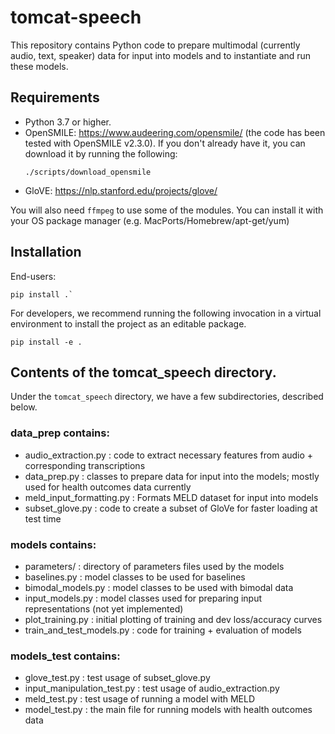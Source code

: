 # tomcat-speech

This repository contains Python code to prepare multimodal (currently audio,
text, speaker) data for input into models and to instantiate and run these
models.

## Requirements

* Python 3.7 or higher.
* OpenSMILE: https://www.audeering.com/opensmile/ (the code has been tested with
  OpenSMILE v2.3.0). If you don't already have it, you can download it by
  running the following:
  ```
  ./scripts/download_opensmile
  ```
* GloVE: https://nlp.stanford.edu/projects/glove/

You will also need `ffmpeg` to use some of the modules. You can install it with
your OS package manager (e.g. MacPorts/Homebrew/apt-get/yum)

## Installation

End-users:

    pip install .`

For developers, we recommend running the following invocation in a virtual
environment to install the project as an editable package.

    pip install -e .


## Contents of the tomcat_speech directory.

Under the `tomcat_speech` directory, we have a few subdirectories, described
below.

### data_prep contains:
- audio_extraction.py : code to extract necessary features from audio +
  corresponding transcriptions
- data_prep.py : classes to prepare data for input into the models; mostly used
  for health outcomes data currently
- meld_input_formatting.py : Formats MELD dataset for input into models
- subset_glove.py : code to create a subset of GloVe for faster loading at test
  time


### models contains:
- parameters/ : directory of parameters files used by the models
- baselines.py : model classes to be used for baselines
- bimodal_models.py : model classes to be used with bimodal data
- input_models.py : model classes used for preparing input representations (not
  yet implemented)
- plot_training.py : initial plotting of training and dev loss/accuracy curves
- train_and_test_models.py : code for training + evaluation of models


### models_test contains:
- glove_test.py : test usage of subset_glove.py
- input_manipulation_test.py : test usage of audio_extraction.py
- meld_test.py : test usage of running a model with MELD
- model_test.py : the main file for running models with health outcomes data
